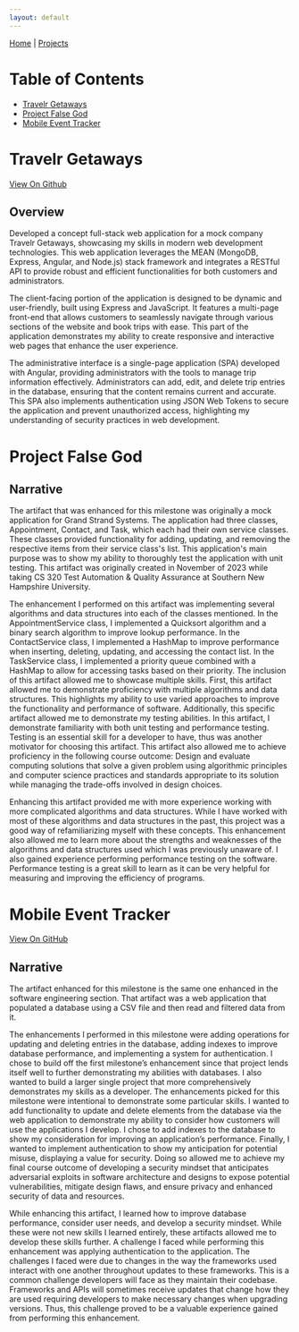 ```yaml
---
layout: default
---
```


[Home](./) | [Projects](./projects)

# Table of Contents
* [Travelr Getaways](#TravelrGetaways)
* [Project False God](#ProjectFalseGod)
* [Mobile Event Tracker](#MobileEventTracker)

<a id="TravelrGetaways"></a>
# Travelr Getaways

<a href="https://github.com/jsenior326/Travelr-Getaways">View On Github</a>

## Overview
Developed a concept full-stack web application for a mock company Travelr Getaways, showcasing my skills in modern web development technologies. This web application leverages the MEAN (MongoDB, Express, Angular, and Node.js) stack framework and integrates a RESTful API to provide robust and efficient functionalities for both customers and administrators.

The client-facing portion of the application is designed to be dynamic and user-friendly, built using Express and JavaScript. It features a multi-page front-end that allows customers to seamlessly navigate through various sections of the website and book trips with ease. This part of the application demonstrates my ability to create responsive and interactive web pages that enhance the user experience.

The administrative interface is a single-page application (SPA) developed with Angular, providing administrators with the tools to manage trip information effectively. Administrators can add, edit, and delete trip entries in the database, ensuring that the content remains current and accurate. This SPA also implements authentication using JSON Web Tokens to secure the application and prevent unauthorized access, highlighting my understanding of security practices in web development.

<a id="ProjectFalseGod"></a>
# Project False God

## Narrative
The artifact that was enhanced for this milestone was originally a mock application for Grand Strand Systems. The application had three classes, Appointment, Contact, and Task, which each had their own service classes. These classes provided functionality for adding, updating, and removing the respective items from their service class's list. This application's main purpose was to show my ability to thoroughly test the application with unit testing. This artifact was originally created in November of 2023 while taking CS 320 Test Automation & Quality Assurance at Southern New Hampshire University. 

The enhancement I performed on this artifact was implementing several algorithms and data structures into each of the classes mentioned. In the AppointmentService class, I implemented a Quicksort algorithm and a binary search algorithm to improve lookup performance. In the ContactService class, I implemented a HashMap to improve performance when inserting, deleting, updating, and accessing the contact list. In the TaskService class, I implemented a priority queue combined with a HashMap to allow for accessing tasks based on their priority. The inclusion of this artifact allowed me to showcase multiple skills. First, this artifact allowed me to demonstrate proficiency with multiple algorithms and data structures. This highlights my ability to use varied approaches to improve the functionality and performance of software. Additionally, this specific artifact allowed me to demonstrate my testing abilities. In this artifact, I demonstrate familiarity with both unit testing and performance testing. Testing is an essential skill for a developer to have, thus was another motivator for choosing this artifact. This artifact also allowed me to achieve proficiency in the following course outcome: Design and evaluate computing solutions that solve a given problem using algorithmic principles and computer science practices and standards appropriate to its solution while managing the trade-offs involved in design choices. 

Enhancing this artifact provided me with more experience working with more complicated algorithms and data structures. While I have worked with most of these algorithms and data structures in the past, this project was a good way of refamiliarizing myself with these concepts. This enhancement also allowed me to learn more about the strengths and weaknesses of the algorithms and data structures used which I was previously unaware of. I also gained experience performing performance testing on the software. Performance testing is a great skill to learn as it can be very helpful for measuring and improving the efficiency of programs.

<a id="MobileEventTracker"></a>
# Mobile Event Tracker

<a href="https://github.com/jsenior326/CS360MobileArchitect-Programming">View On GitHub</a>

## Narrative
The artifact enhanced for this milestone is the same one enhanced in the software engineering section. That artifact was a web application that populated a database using a CSV file and then read and filtered data from it. 

The enhancements I performed in this milestone were adding operations for updating and deleting entries in the database, adding indexes to improve database performance, and implementing a system for authentication. I chose to build off the first milestone’s enhancement since that project lends itself well to further demonstrating my abilities with databases. I also wanted to build a larger single project that more comprehensively demonstrates my skills as a developer. The enhancements picked for this milestone were intentional to demonstrate some particular skills. I wanted to add functionality to update and delete elements from the database via the web application to demonstrate my ability to consider how customers will use the applications I develop. I chose to add indexes to the database to show my consideration for improving an application’s performance. Finally, I wanted to implement authentication to show my anticipation for potential misuse, displaying a value for security. Doing so allowed me to achieve my final course outcome of developing a security mindset that anticipates adversarial exploits in software architecture and designs to expose potential vulnerabilities, mitigate design flaws, and ensure privacy and enhanced security of data and resources. 

While enhancing this artifact, I learned how to improve database performance, consider user needs, and develop a security mindset. While these were not new skills I learned entirely, these artifacts allowed me to develop these skills further. A challenge I faced while performing this enhancement was applying authentication to the application. The challenges I faced were due to changes in the way the frameworks used interact with one another throughout updates to these frameworks. This is a common challenge developers will face as they maintain their codebase. Frameworks and APIs will sometimes receive updates that change how they are used requiring developers to make necessary changes when upgrading versions. Thus, this challenge proved to be a valuable experience gained from performing this enhancement.
